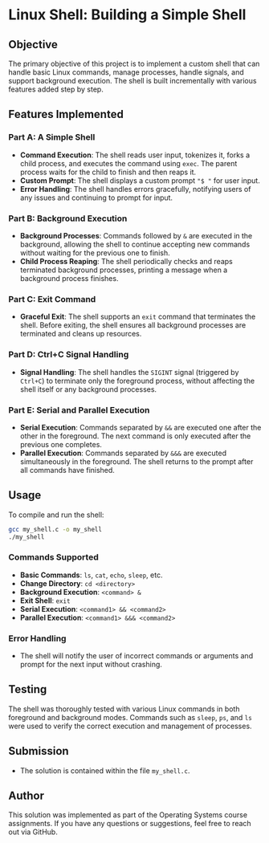 # Linux Shell: Building a Simple Shell

## Objective

The primary objective of this project is to implement a custom shell that can handle basic Linux commands, manage processes, handle signals, and support background execution. The shell is built incrementally with various features added step by step.

## Features Implemented

### Part A: A Simple Shell
- **Command Execution**: The shell reads user input, tokenizes it, forks a child process, and executes the command using `exec`. The parent process waits for the child to finish and then reaps it.
- **Custom Prompt**: The shell displays a custom prompt `"$ "` for user input.
- **Error Handling**: The shell handles errors gracefully, notifying users of any issues and continuing to prompt for input.

### Part B: Background Execution
- **Background Processes**: Commands followed by `&` are executed in the background, allowing the shell to continue accepting new commands without waiting for the previous one to finish.
- **Child Process Reaping**: The shell periodically checks and reaps terminated background processes, printing a message when a background process finishes.

### Part C: Exit Command
- **Graceful Exit**: The shell supports an `exit` command that terminates the shell. Before exiting, the shell ensures all background processes are terminated and cleans up resources.

### Part D: Ctrl+C Signal Handling
- **Signal Handling**: The shell handles the `SIGINT` signal (triggered by `Ctrl+C`) to terminate only the foreground process, without affecting the shell itself or any background processes.

### Part E: Serial and Parallel Execution
- **Serial Execution**: Commands separated by `&&` are executed one after the other in the foreground. The next command is only executed after the previous one completes.
- **Parallel Execution**: Commands separated by `&&&` are executed simultaneously in the foreground. The shell returns to the prompt after all commands have finished.

## Usage

To compile and run the shell:

```bash
gcc my_shell.c -o my_shell
./my_shell
```

### Commands Supported
- **Basic Commands**: `ls`, `cat`, `echo`, `sleep`, etc.
- **Change Directory**: `cd <directory>`
- **Background Execution**: `<command> &`
- **Exit Shell**: `exit`
- **Serial Execution**: `<command1> && <command2>`
- **Parallel Execution**: `<command1> &&& <command2>`

### Error Handling
- The shell will notify the user of incorrect commands or arguments and prompt for the next input without crashing.

## Testing

The shell was thoroughly tested with various Linux commands in both foreground and background modes. Commands such as `sleep`, `ps`, and `ls` were used to verify the correct execution and management of processes.

## Submission

- The solution is contained within the file `my_shell.c`.

## Author

This solution was implemented as part of the Operating Systems course assignments. If you have any questions or suggestions, feel free to reach out via GitHub.
